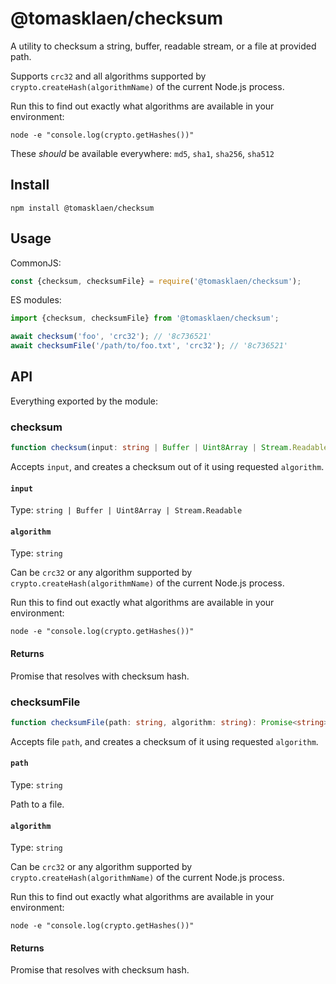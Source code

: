 # @tomasklaen/checksum

A utility to checksum a string, buffer, readable stream, or a file at provided path.

Supports `crc32` and all algorithms supported by `crypto.createHash(algorithmName)` of the current Node.js process.

Run this to find out exactly what algorithms are available in your environment:

```
node -e "console.log(crypto.getHashes())"
```

These _should_ be available everywhere: `md5`, `sha1`, `sha256`, `sha512`

## Install

```
npm install @tomasklaen/checksum
```

## Usage

CommonJS:

```js
const {checksum, checksumFile} = require('@tomasklaen/checksum');
```

ES modules:

```ts
import {checksum, checksumFile} from '@tomasklaen/checksum';

await checksum('foo', 'crc32'); // '8c736521'
await checksumFile('/path/to/foo.txt', 'crc32'); // '8c736521'
```

## API

Everything exported by the module:

### checksum

```ts
function checksum(input: string | Buffer | Uint8Array | Stream.Readable, algorithm: string): Promise<string>;
```

Accepts `input`, and creates a checksum out of it using requested `algorithm`.

#### `input`

Type: `string | Buffer | Uint8Array | Stream.Readable`

#### `algorithm`

Type: `string`

Can be `crc32` or any algorithm supported by `crypto.createHash(algorithmName)` of the current Node.js process.

Run this to find out exactly what algorithms are available in your environment:

```
node -e "console.log(crypto.getHashes())"
```

#### Returns

Promise that resolves with checksum hash.

### checksumFile

```ts
function checksumFile(path: string, algorithm: string): Promise<string>;
```

Accepts file `path`, and creates a checksum of it using requested `algorithm`.

#### `path`

Type: `string`

Path to a file.

#### `algorithm`

Type: `string`

Can be `crc32` or any algorithm supported by `crypto.createHash(algorithmName)` of the current Node.js process.

Run this to find out exactly what algorithms are available in your environment:

```
node -e "console.log(crypto.getHashes())"
```

#### Returns

Promise that resolves with checksum hash.
